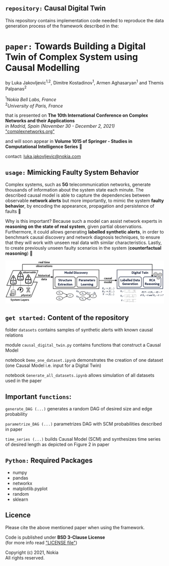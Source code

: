 ## `repository:` Causal Digital Twin

This repository contains implementation code needed to reproduce the data generation process of the framework described in the:

# `paper:` Towards Building a Digital Twin of Complex System using Causal Modelling
by Luka Jakovljevic<sup>1,2</sup>, Dimitre Kostadinov<sup>1</sup>, Armen Aghasaryan<sup>1</sup> and Themis Palpanas<sup>2</sup>

<sup>1</sup>*Nokia Bell Labs, France*\
<sup>2</sup>*University of Paris, France*

that is presented on **The 10th International Conference on Complex Networks and their Applications**\
*in Madrid, Spain (November 30 - December 2, 2021)* ["complexnetworks.org"](https://complexnetworks.org/)

and will soon appear in **Volume 1015 of Springer - Studies in Computational Intelligence Series** 📘

contact: luka.jakovljevic@nokia.com

## `usage:` Mimicking Faulty System Behavior

Complex systems, such as **5G** telecommunication networks, generate thousands of information about the system state each minute.
The described causal model is able to capture the dependencies between observable **network alerts** but more importantly,
to mimic the system **faulty behavior**, by encoding the appearance, propagation and persistence of faults 🤖

Why is this important? Because such a model can assist network experts in **reasoning on the state of real system**, given partial observations.
Furthermore, it could allows generating **labelled synthetic alerts**, in order to benchmark causal discovery and
network diagnosis techniques, to ensure that they will work with unseen real data with similar characteristics.
Lastly, to create previously unseen faulty scenarios in the system (**counterfactual reasoning**) 🧠

![alt text](https://github.com/nokia/causal-digital-twin/blob/main/causal_digital_twin.JPG)

## `get started:` Content of the repository
folder `datasets` contains samples of synthetic alerts with known causal relations

module `causal_digital_twin.py` contains functions that construct a Causal Model

notebook `Demo_one_dataset.ipynb` demonstrates the creation of one dataset (one Causal Model i.e. input for a Digital Twin)

notebook `Generate_all_datasets.ipynb` allows simulation of all datasets used in the paper

## Important `functions`:
`generate_DAG (...)` generates a random DAG of desired size and edge probability 

`parametrize_DAG (...)` parametrizes DAG with SCM probabilities described in paper

`time_series (...)` builds Causal Model (SCM) and synthesizes time series of desired length as depicted on Figure 2 in paper

## `Python:` Required Packages
* numpy
* pandas
* networkx
* matplotlib.pyplot
* random
* sklearn

## Licence
Please cite the above mentioned paper when using the framework.

Code is published under 
**BSD 3-Clause License**<br>
(for more info read ["LICENSE file"](https://github.com/nokia/causal-digital-twin/blob/main/LICENSE))

Copyright (c) 2021, Nokia<br>
All rights reserved.
